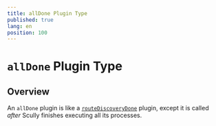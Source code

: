 ```yaml
---
title: allDone Plugin Type
published: true
lang: en
position: 100
---
```


# `allDone` Plugin Type

## Overview

An `allDone` plugin is like a [`routeDiscoveryDone`](/docs/Reference/plugins/types/routeDiscoveryDone) plugin, except it is called _after_ Scully finishes executing all its processes.
